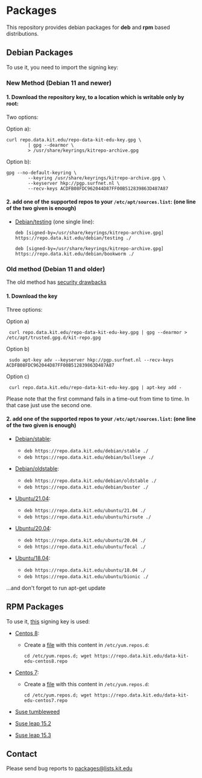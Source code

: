 # Packages

This repository provides debian packages for **deb** and **rpm** based
distributions.

## Debian Packages

To use it, you need to import the signing key:

### New Method (Debian 11 and newer)

#### 1. Download the repository key, to a location which is **writable only by root**:
Two options:

Option a):
```
curl repo.data.kit.edu/repo-data-kit-edu-key.gpg \
        | gpg --dearmor \
        > /usr/share/keyrings/kitrepo-archive.gpg
```

Option b):
```
gpg --no-default-keyring \
        --keyring /usr/share/keyrings/kitrepo-archive.gpg \
        --keyserver hkp://pgp.surfnet.nl \
        --recv-keys ACDFB08FDC962044D87FF00B512839863D487A87
```

#### 2. add one of the supported repos to your `/etc/apt/sources.list`: (one line of the two given is enough)

- [Debian/testing](/debian/testing) (one single line):

     `deb [signed-by=/usr/share/keyrings/kitrepo-archive.gpg] https://repo.data.kit.edu/debian/testing ./`

     `deb [signed-by=/usr/share/keyrings/kitrepo-archive.gpg] https://repo.data.kit.edu/debian/bookworm ./`


### Old method (Debian 11 and older)
The old method has [security drawbacks](https://www.linuxuprising.com/2021/01/apt-key-is-deprecated-how-to-add.html)

#### 1. Download the key
Three options:

Option a)

` curl repo.data.kit.edu/repo-data-kit-edu-key.gpg | gpg --dearmor > /etc/apt/trusted.gpg.d/kit-repo.gpg`

Option b)

` sudo apt-key adv --keyserver hkp://pgp.surfnet.nl --recv-keys ACDFB08FDC962044D87FF00B512839863D487A87`

Option c)

` curl repo.data.kit.edu/repo-data-kit-edu-key.gpg | apt-key add -`

Please note that the first command fails in a time-out from time to time.
In that case just use the second one.

#### 2. add one of the supported repos to your `/etc/apt/sources.list`: (one line of the two given is enough)


- [Debian/stable](/debian/stable):
    - `deb https://repo.data.kit.edu/debian/stable ./`
    - `deb https://repo.data.kit.edu/debian/bullseye ./`

- [Debian/oldstable](/debian/oldstable): 
    - `deb https://repo.data.kit.edu/debian/oldstable ./`
    - `deb https://repo.data.kit.edu/debian/buster ./`

- [Ubuntu/21.04](/ubuntu/21.04): 
    - `deb https://repo.data.kit.edu/ubuntu/21.04 ./`
    - `deb https://repo.data.kit.edu/ubuntu/hirsute ./`

- [Ubuntu/20.04](/ubuntu/20.04): 
    - `deb https://repo.data.kit.edu/ubuntu/20.04 ./`
    - `deb https://repo.data.kit.edu/ubuntu/focal ./`

- [Ubuntu/18.04](/ubuntu/18.04): 
    - `deb https://repo.data.kit.edu/ubuntu/18.04 ./`
    - `deb https://repo.data.kit.edu/ubuntu/bionic ./`

...and don't forget to run apt-get update



## RPM Packages
To use it, [this](https://repo.data.kit.edu/repo-data-kit-edu-key.gpg) signing key is used: 

- [Centos 8](https://repo.data.kit.edu/centos/centos8):
    - Create a [file](https://repo.data.kit.edu/data-kit-edu-centos8.repo) with this content in `/etc/yum.repos.d`:
        ```
        cd /etc/yum.repos.d; wget https://repo.data.kit.edu/data-kit-edu-centos8.repo
        ```

- [Centos 7](https://repo.data.kit.edu/centos/centos7):
    - Create a [file](https://repo.data.kit.edu/data-kit-edu-centos7.repo) with this content in `/etc/yum.repos.d`:
        ```
        cd /etc/yum.repos.d; wget https://repo.data.kit.edu/data-kit-edu-centos7.repo
        ```

- [Suse tumbleweed](https://repo.data.kit.edu/suse/opensuse-tumbleweed)
- [Suse leap 15.2](https://repo.data.kit.edu/suse/opensuse-leap-15.2)
- [Suse leap 15.3](https://repo.data.kit.edu/suse/opensuse-leap-15.3)


## Contact

Please send bug reports to packages@lists.kit.edu
